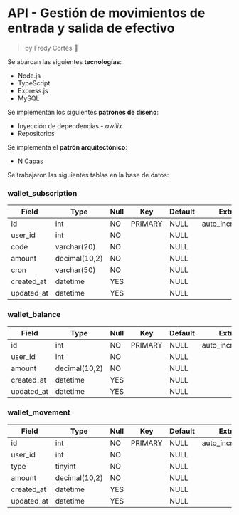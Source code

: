 # API - Gestión de movimientos de entrada y salida de efectivo

> by Fredy Cortés :metal:

Se abarcan las siguientes **tecnologías**:

* Node.js
* TypeScript
* Express.js
* MySQL

Se implementan los siguientes **patrones de diseño**:

* Inyección de dependencias - *awilix*
* Repositorios

Se implementa el **patrón arquitectónico**:

* N Capas

Se trabajaron las siguientes tablas en la base de datos:

### wallet_subscription

|Field|Type|Null|Key|Default|Extra|
|-|-|-|-|-|-|
|id|int|NO|PRIMARY|NULL|auto_increment|
|user_id|int|NO||NULL||
|code|varchar(20)|NO||NULL||
|amount|decimal(10,2)|NO||NULL||
|cron|varchar(50)|NO||NULL||
|created_at|datetime|YES||NULL||
|updated_at|datetime|YES||NULL||

### wallet_balance

|Field|Type|Null|Key|Default|Extra|
|-|-|-|-|-|-|
|id|int|NO|PRIMARY|NULL|auto_increment|
|user_id|int|NO||NULL||
|amount|decimal(10,2)|NO||NULL||
|created_at|datetime|YES||NULL||
|updated_at|datetime|YES||NULL||

### wallet_movement

|Field|Type|Null|Key|Default|Extra|
|-|-|-|-|-|-|
|id|int|NO|PRIMARY|NULL|auto_increment|
|user_id|int|NO||NULL||
|type|tinyint|NO||NULL||
|amount|decimal(10,2)|NO||NULL||
|created_at|datetime|YES||NULL||
|updated_at|datetime|YES||NULL||
